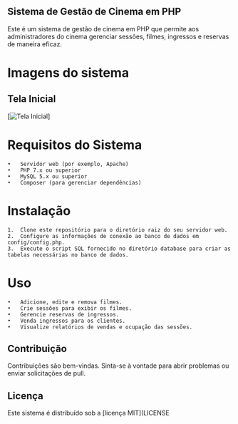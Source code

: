 ## Sistema de Gestão de Cinema em PHP

Este é um sistema de gestão de cinema em PHP que permite aos administradores do cinema gerenciar sessões, filmes, ingressos e reservas de maneira eficaz.

# Imagens do sistema 
## Tela Inicial
[![Tela Inicial]([https://raw.githubusercontent.com/DevSntosx71/Stop-Mario/main/src/lib/img/Come%C3%A7o.jpg](https://raw.githubusercontent.com/DevSntosx71/Sistema-de-gestao-cinema/main/img/Index.png))]

# Requisitos do Sistema

	•	Servidor web (por exemplo, Apache)
	•	PHP 7.x ou superior
	•	MySQL 5.x ou superior
	•	Composer (para gerenciar dependências)

# Instalação

	1.	Clone este repositório para o diretório raiz do seu servidor web.
	2.	Configure as informações de conexão ao banco de dados em config/config.php.
	3.	Execute o script SQL fornecido no diretório database para criar as tabelas necessárias no banco de dados.

# Uso

	•	Adicione, edite e remova filmes.
	•	Crie sessões para exibir os filmes.
	•	Gerencie reservas de ingressos.
	•	Venda ingressos para os clientes.
	•	Visualize relatórios de vendas e ocupação das sessões.

## Contribuição

Contribuições são bem-vindas. Sinta-se à vontade para abrir problemas ou enviar solicitações de pull.

## Licença

Este sistema é distribuído sob a [licença MIT](LICENSE

